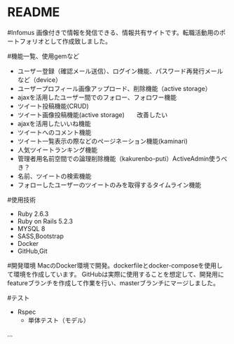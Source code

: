 # README

#Infomus
画像付きで情報を発信できる、情報共有サイトです。転職活動用のポートフォリオとして作成致しました。

#機能一覧、使用gemなど
* ユーザー登録（確認メール送信）、ログイン機能、パスワード再発行メールなど（device）
* ユーザープロフィール画像アップロード、削除機能（active storage）
* ajaxを活用したユーザー間でのフォロー、フォロワー機能
* ツイート投稿機能(CRUD)
* ツイート画像投稿機能(active storage)　　改善したい
* ajaxを活用したいいね機能
* ツイートへのコメント機能
* ツイート一覧表示の際などのページネーション機能(kaminari)
* 人気ツイートランキング機能
* 管理者用名前空間での論理削除機能（kakurenbo-puti）ActiveAdmin使うべき？
* 名前、ツイートの検索機能
* フォローしたユーザーのツイートのみを取得するタイムライン機能

#使用技術
* Ruby 2.6.3
* Ruby on Rails 5.2.3
* MYSQL 8
* SASS,Bootstrap
* Docker
* GitHub,Git

#開発環境
MacのDocker環境で開発。dockerfileとdocker-composeを使用して環境を作成しています。
GitHubは実際に使用することを想定して、開発用にfeatureブランチを作成して作業を行い、masterブランチにマージしました。

#テスト
* Rspec
  * 単体テスト（モデル）
  
...

